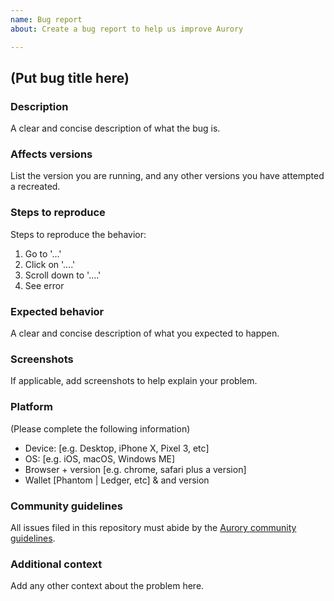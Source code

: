 ```yaml
---
name: Bug report
about: Create a bug report to help us improve Aurory

---
```


## (Put bug title here)

### Description 
A clear and concise description of what the bug is.

### Affects versions
List the version you are running, and any other versions you have attempted a recreated. 

### Steps to reproduce
Steps to reproduce the behavior:
1. Go to '...'
2. Click on '....'
3. Scroll down to '....'
4. See error

### Expected behavior
A clear and concise description of what you expected to happen.

### Screenshots
If applicable, add screenshots to help explain your problem.

### Platform
(Please complete the following information)
 - Device: [e.g. Desktop, iPhone X, Pixel 3, etc]
 - OS: [e.g. iOS, macOS, Windows ME]
 - Browser + version [e.g. chrome, safari plus a version]
 - Wallet [Phantom | Ledger, etc] & and version

### Community guidelines
All issues filed in this repository must abide by the [Aurory community guidelines](https://aurory.io/code-of-conduct/).

### Additional context
Add any other context about the problem here.


